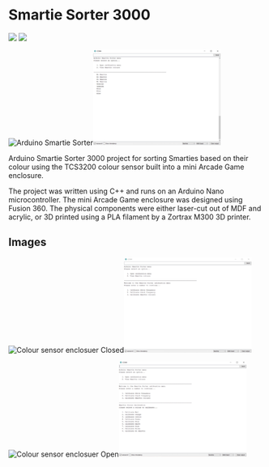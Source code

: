 # Smartie Sorter 3000

<img src="https://img.shields.io/badge/Arduino-Nano-008BC0?logo=arduino&logoColor=FFFFFF&style=flat"/> <img src="https://img.shields.io/badge/Autodesk-Fusion 360-008BC0?logo=autodesk&logoColor=FFFFFF&style=flat"/>

<img src="images/Smartie_Sorter.png" alt="Arduino Smartie Sorter" width="50%"/><img src="images/smartie_sorter_interface.png" alt="Smartie Sorter Interface" width="50%"/>

Arduino Smartie Sorter 3000 project for sorting Smarties based on their colour using the TCS3200 colour sensor built into a mini Arcade Game enclosure.

The project was written using C++ and runs on an Arduino Nano microcontroller. The mini Arcade Game enclosure was designed using Fusion 360. The physical components were either laser-cut out of MDF and acrylic, or 3D printed using a PLA filament by a Zortrax M300 3D printer.

## Images

<img src="images/colour_sensor_enclosure_closed.png" alt="Colour sensor enclosuer Closed" width="50%"/><img src="images/calibration_menu.png" alt="Calibration menu" width="50%"/>

<img src="images/colour_sensor_enclosure_open.png" alt="Colour sensor enclosuer Open" width="50%"/><img src="images/smartie_colour_calibration_menu.png" alt="Smartie colour calibration menu" width="50%"/>

